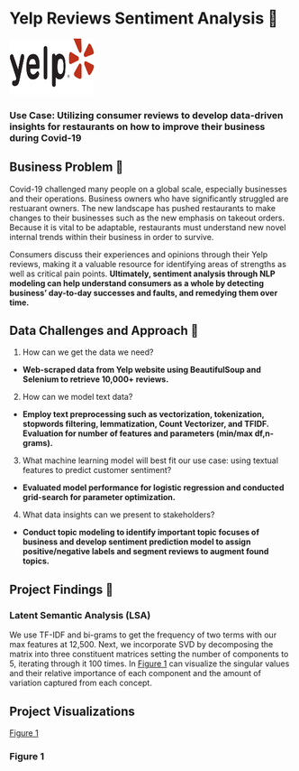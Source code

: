 # Yelp Reviews Sentiment Analysis :stew:            
<img src="/images/logo.png" width="150" height="100">

### Use Case: Utilizing consumer reviews to develop data-driven insights for restaurants on how to improve their business during Covid-19

## Business Problem :thought_balloon:
Covid-19 challenged many people on a global scale, especially businesses and their operations. Business owners who have significantly struggled are restuarant owners. The new landscape has pushed restaurants to make changes to their businesses such as the new emphasis on takeout orders. Because it is vital to be adaptable, restaurants must understand new novel internal trends within their business in order to survive. 

Consumers discuss their experiences and opinions through their Yelp reviews, making it a valuable resource for identifying areas of strengths as well as critical pain points. **Ultimately, sentiment analysis through NLP modeling can help understand consumers as a whole by detecting business’ day-to-day successes and faults, and remedying them over time.**




## Data Challenges and Approach :mount_fuji:
1. How can we get the data we need?
  * **Web-scraped data from Yelp website using BeautifulSoup and Selenium to retrieve 10,000+ reviews.**
2. How can we model text data? 
* **Employ text preprocessing such as vectorization, tokenization, stopwords filtering, lemmatization, Count Vectorizer, and TFIDF. Evaluation for number of features and parameters (min/max df,n-grams).**
3. What machine learning model will best fit our use case: using textual features to predict customer sentiment?
* **Evaluated model performance for logistic regression and conducted grid-search for parameter optimization.**
4. What data insights can we present to stakeholders?
* **Conduct topic modeling to identify important topic focuses of business and develop sentiment prediction model to assign positive/negative labels and segment reviews to augment found topics.**

 
## Project Findings :mag_right:
### Latent Semantic Analysis (LSA)
We use TF-IDF and bi-grams to get the frequency of two terms with our max features at 12,500. Next, we incorporate SVD by decomposing the matrix into three constituent matrices setting the number of components to 5, iterating through it 100 times. In [Figure 1](#Figure-1) can visualize the singular values and their relative importance of each component and the amount of variation captured from each concept.

## Project Visualizations
[Figure 1](#Figure-1)
### Figure 1

